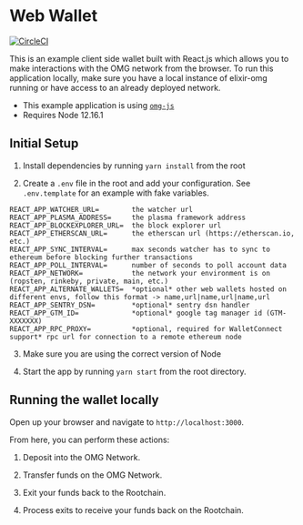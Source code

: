 # Web Wallet

[![CircleCI](https://circleci.com/gh/omgnetwork/web-wallet.svg?style=svg)](https://circleci.com/gh/omgnetwork/web-wallet)

This is an example client side wallet built with React.js which allows you to make interactions with the OMG network from the browser.
To run this application locally, make sure you have a local instance of elixir-omg running or have access to an already deployed network.

- This example application is using [`omg-js`](https://github.com/omgnetwork/omg-js)
- Requires Node 12.16.1

## Initial Setup

1. Install dependencies by running `yarn install` from the root

2. Create a `.env` file in the root and add your configuration. See `.env.template` for an example with fake variables.

```env
REACT_APP_WATCHER_URL=        the watcher url
REACT_APP_PLASMA_ADDRESS=     the plasma framework address
REACT_APP_BLOCKEXPLORER_URL=  the block explorer url 
REACT_APP_ETHERSCAN_URL=      the etherscan url (https://etherscan.io, etc.)
REACT_APP_SYNC_INTERVAL=      max seconds watcher has to sync to ethereum before blocking further transactions
REACT_APP_POLL_INTERVAL=      number of seconds to poll account data
REACT_APP_NETWORK=            the network your environment is on (ropsten, rinkeby, private, main, etc.)
REACT_APP_ALTERNATE_WALLETS=  *optional* other web wallets hosted on different envs, follow this format -> name,url|name,url|name,url
REACT_APP_SENTRY_DSN=         *optional* sentry dsn handler
REACT_APP_GTM_ID=             *optional* google tag manager id (GTM-XXXXXXX)
REACT_APP_RPC_PROXY=          *optional, required for WalletConnect support* rpc url for connection to a remote ethereum node
```

3. Make sure you are using the correct version of Node

4. Start the app by running `yarn start` from the root directory.

## Running the wallet locally

Open up your browser and navigate to `http://localhost:3000`. 

From here, you can perform these actions:

1. Deposit into the OMG Network.

2. Transfer funds on the OMG Network.

3. Exit your funds back to the Rootchain.

4. Process exits to receive your funds back on the Rootchain.
